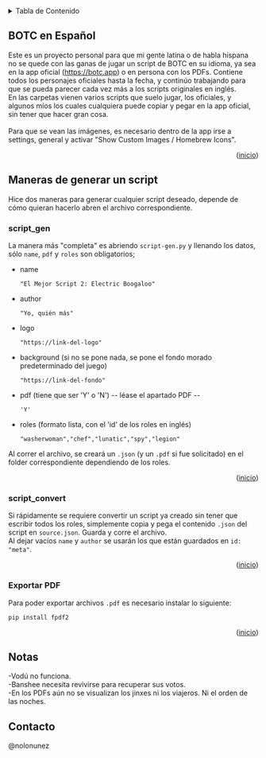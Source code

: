 <!-- TABLE OF CONTENTS -->
<details>
  <summary>Tabla de Contenido</summary>
  <ol>
    <li>
      <a href="#botc-en-español">BOTC en Español</a>
    </li>
    <li>
      <a href="#maneras-de-generar-un-script">Maneras de generar un script</a>
      <ul>
        <li><a href="#script_gen">script_gen</a></li>
        <li><a href="#script_convert">script_convert</a></li>
        <li><a href="#exportar-pdf">Exportar PDF</a></li>
      </ul>
    </li>
    <li><a href="#usage">Notas</a></li>
    <li><a href="#contact">Contacto</a></li>
  </ol>
</details>

<!-- BOTC EN ESPAÑOL -->
## BOTC en Español

Este es un proyecto personal para que mi gente latina o de habla hispana no se quede con las ganas de jugar un script de BOTC en su idioma, ya sea en la app oficial (https://botc.app) o en persona con los PDFs. Contiene todos los personajes oficiales hasta la fecha, y continúo trabajando para que se pueda parecer cada vez más a los scripts originales en inglés.<br>
En las carpetas vienen varios scripts que suelo jugar, los oficiales, y algunos míos los cuales cualquiera puede copiar y pegar en la app oficial, sin tener que hacer gran cosa.<br>
<br>
Para que se vean las imágenes, es necesario dentro de la app irse a settings, general y activar "Show Custom Images / Homebrew Icons".

<p align="right">(<a href="#readme-top">inicio</a>)</p>

<!-- CÓMO GENERAR UN SCRIPT -->
## Maneras de generar un script

Hice dos maneras para generar cualquier script deseado, depende de cómo quieran hacerlo abren el archivo correspondiente.

### script_gen

La manera más "completa" es abriendo `script-gen.py` y llenando los datos, sólo `name`, `pdf` y `roles` son obligatorios;
* name
    ```
    "El Mejor Script 2: Electric Boogaloo"
    ```
* author
    ```
    "Yo, quién más"
    ```
* logo
    ```
    "https://link-del-logo"
    ```
* background (si no se pone nada, se pone el fondo morado predeterminado del juego)
    ```
    "https://link-del-fondo"
    ```
* pdf (tiene que ser 'Y' o 'N') -- léase el apartado PDF --
    ```
    'Y'
    ```
* roles (formato lista, con el 'id' de los roles en inglés)
    ```
    "washerwoman","chef","lunatic","spy","legion"
    ```
Al correr el archivo, se creará un `.json` (y un `.pdf` si fue solicitado) en el folder correspondiente dependiendo de los roles.
<p align="right">(<a href="#readme-top">inicio</a>)</p>

### script_convert

Si rápidamente se requiere convertir un script ya creado sin tener que escribir todos los roles, simplemente copia y pega el contenido `.json` del script en `source.json`. Guarda y corre el archivo.<br>
Al dejar vacíos `name` y `author` se usarán los que están guardados en `id: "meta"`.

<p align="right">(<a href="#readme-top">inicio</a>)</p>

### Exportar PDF

Para poder exportar archivos `.pdf` es necesario instalar lo siguiente:
```
pip install fpdf2
```

<p align="right">(<a href="#readme-top">inicio</a>)</p>

## Notas
-Vodú no funciona. <br>
-Banshee necesita revivirse para recuperar sus votos.<br>
-En los PDFs aún no se visualizan los jinxes ni los viajeros. Ni el orden de las noches.<br>

## Contacto

@nolonunez
